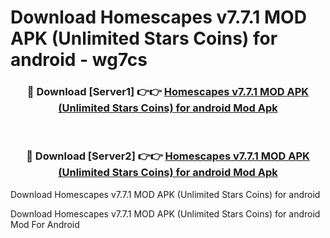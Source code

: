 # Download Homescapes v7.7.1 MOD APK (Unlimited Stars Coins) for android - wg7cs


<div align="center">
<h3>🔴 Download [Server1] 👉👉 <a href="https://apk-comot.site?title=Homescapes_v7.7.1_MOD_APK_(Unlimited_Stars_Coins)_for_android">Homescapes v7.7.1 MOD APK (Unlimited Stars Coins) for android Mod Apk</a></h3><br>
<h3>🔴 Download [Server2] 👉👉 <a href="https://apk-comot.site?title=Homescapes_v7.7.1_MOD_APK_(Unlimited_Stars_Coins)_for_android">Homescapes v7.7.1 MOD APK (Unlimited Stars Coins) for android Mod Apk</a></h3>
</div>



Download Homescapes v7.7.1 MOD APK (Unlimited Stars Coins) for android 

Download Homescapes v7.7.1 MOD APK (Unlimited Stars Coins) for android Mod For Android